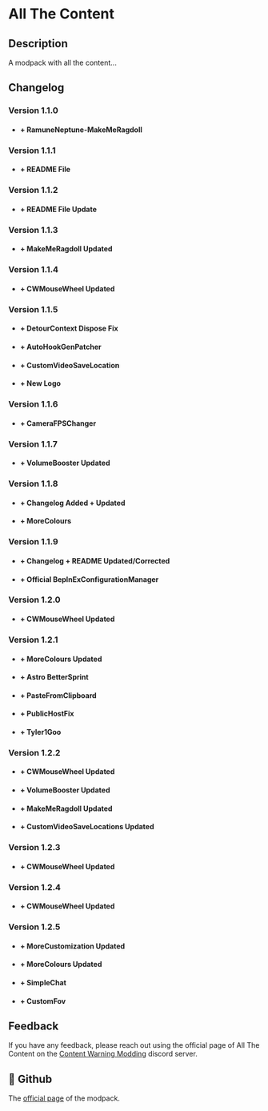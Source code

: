 
# All The Content

## Description

A modpack with all the content...




## Changelog

 ### Version 1.1.0
* #### + RamuneNeptune-MakeMeRagdoll
 ### Version 1.1.1
* #### + README File
 ### Version 1.1.2
* #### + README File Update
 ### Version 1.1.3
* #### + MakeMeRagdoll Updated
 ### Version 1.1.4
* #### + CWMouseWheel Updated
 ### Version 1.1.5
* #### + DetourContext Dispose Fix
* #### + AutoHookGenPatcher
* #### + CustomVideoSaveLocation
* #### + New Logo
 ### Version 1.1.6
* #### + CameraFPSChanger
 ### Version 1.1.7
* #### + VolumeBooster Updated
 ### Version 1.1.8
* #### + Changelog Added + Updated
* #### + MoreColours
 ### Version 1.1.9
* #### + Changelog + README Updated/Corrected
* #### + Official BepInExConfigurationManager
 ### Version 1.2.0
* #### + CWMouseWheel Updated
 ### Version 1.2.1
* #### + MoreColours Updated
* #### + Astro BetterSprint
* #### + PasteFromClipboard
* #### + PublicHostFix
* #### + Tyler1Goo
 ### Version 1.2.2
* #### + CWMouseWheel Updated
* #### + VolumeBooster Updated
* #### + MakeMeRagdoll Updated  
* #### + CustomVideoSaveLocations Updated
 ### Version 1.2.3
* #### + CWMouseWheel Updated
 ### Version 1.2.4
* #### + CWMouseWheel Updated
 ### Version 1.2.5
* #### + MoreCustomization Updated
* #### + MoreColours Updated
* #### + SimpleChat
* #### + CustomFov

## Feedback

If you have any feedback, please reach out using the official page of All The Content on the [Content Warning Modding](https://discord.gg/yeGDSm4gFq) discord server.


## 🚀 Github
The [official page](https://github.com/PEPOAFONSO/All_The_Content) of the modpack.


